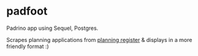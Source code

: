 padfoot
=======
Padrino app using Sequel, Postgres.

Scrapes planning applications from [planning register](https://www.mygov.je/Planning/Pages/planning.aspx) & displays in a more friendly format :)
